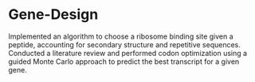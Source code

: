 # Gene-Design

Implemented an algorithm to choose a ribosome binding site given a peptide, accounting for secondary structure and repetitive sequences. 
Conducted a literature review and performed codon optimization using a guided Monte Carlo approach to predict the best transcript for a given gene. 

